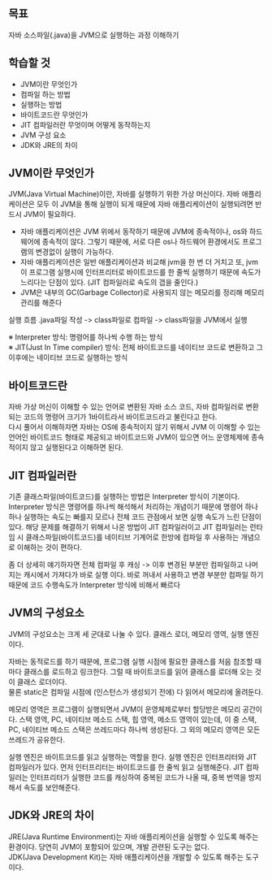 ## 목표
자바 소스파일(.java)을 JVM으로 실행하는 과정 이해하기

## 학습할 것
- JVM이란 무엇인가
- 컴파일 하는 방법
- 실행하는 방법
- 바이트코드란 무엇인가
- JIT 컴파일러란 무엇이며 어떻게 동작하는지
- JVM 구성 요소
- JDK와 JRE의 차이

## JVM이란 무엇인가
JVM(Java Virtual Machine)이란, 자바를 실행하기 위한 가상 머신이다. 자바 애플리케이션은 모두 이 JVM을 통해 실행이 되게 때문에 자바 애플리케이션이 실행되려면 반드시 JVM이 필요하다.  
- 자바 애플리케이션은 JVM 위에서 동작하기 때문에 JVM에 종속적이나, os와 하드웨어에 종속적이 않다. 그렇기 때문에, 서로 다른 os나 하드웨어 환경에서도 프로그램의 변경없이 실행이 가능하다.  
- 자바 애플리케이션은 일반 애플리케이션과 비교해 jvm을 한 번 더 거치고 또, jvm이 프로그램 실행시에 인터프리터로 바이트코드를 한 줄씩 실행하기 때문에 속도가 느리다는 단점이 있다. (JIT 컴파일러로 속도의 갭을 줄인다.)  
- JVM은 내부의 GC(Garbage Collector)로 사용되지 않는 메모리를 정리해 메모리 관리를 해준다

실행 흐름 .java파일 작성 -> class파일로 컴파일 -> class파일을 JVM에서 실행  

※ Interpreter 방식: 명령어를 하나씩 수행 하는 방식  
※ JIT(Just In Time compiler) 방식: 전체 바이트코드를 네이티브 코드로 변환하고 그 이후에는  네이티브 코드로 실행하는 방식

## 바이트코드란
자바 가상 머신이 이해할 수 있는 언어로 변환된 자바 소스 코드, 자바 컴파일러로 변환되는 코드의 명령어 크기가 1바이트라서 바이트코드라고 불린다고 한다.  
다시 풀어서 이해하자면 자바는 OS에 종속적이지 않기 위해서 JVM 이 이해할 수 있는 언어인 바이트코드 형태로 제공되고 바이트코드와 JVM이 있으면 어느 운영체제에 종속적이지 않고 실행된다고 이해하면 된다.

## JIT 컴파일러란
기존 클래스파일(바이트코드)를 실행하는 방법은 Interpreter 방식이 기본이다. Interpreter 방식은 명령어를 하나씩 해석해서 처리하는 개념이기 때문에 명령어 하나하나 실행하는 속도는 빠를지 모르나 전체 코드 관점에서 보면 실행 속도가 느린 단점이 있다. 해당 문제를 해결하기 위해서 나온 방법이 JIT 컴파일러이고
JIT 컴파일러는 런타임 시 클래스파일(바이트코드)를 네이티브 기계어로 한방에 컴파일 후 사용하는 개념으로 이해하는 것이 편하다.  

좀 더 상세히 얘기하자면 전체 컴파일 후 캐싱 -> 이후 변경된 부분만 컴파일하고 나머지는 캐시에서 가져다가 바로 실행 이다. 바로 꺼내서 사용하고 변경 부분만 컴파일 하기 때문에 코드 수행속도가 Interpreter 방식에 비해서 빠르다

## JVM의 구성요소
JVM의 구성요소는 크게 세 군대로 나눌 수 있다. 클래스 로더, 메모리 영역, 실행 엔진이다.  

자바는 동적로드를 하기 때문에, 프로그램 실행 시점에 필요한 클래스를 처음 참조할 때마다 클래스를 로드하고 링크한다. 그럴 때 바이트코드를 읽어 클래스를 로더해 오는 것이 클래스 로더이다.  
물론 static은 컴파일 시점에 (인스턴스가 생성되기 전에) 다 읽어서 메모리에 올려둔다.  

메모리 영역은 프로그램이 실행되면서 JVM이 운영체제로부터 할당받은 메모리 공간이다. 스택 영역, PC, 네이티브 메소드 스택, 힙 영역, 메소드 영역이 있는데, 이 중 스택, PC, 네이티브 메소드 스택은 쓰레드마다 하나씩 생성된다. 그 외의 메모리 영역은 모든 쓰레드가 공유한다.

실행 엔진은 바이트코드를 읽고 실행하는 역할을 한다. 실행 엔진은 인터프리터와 JIT 컴파일러가 있다. 먼저 인터프리터는 바이트코드를 한 줄씩 읽고 실행해준다. JIT 컴파일러는 인터프리터가 실행한 코드를 캐싱하여 중복된 코드가 나올 때, 중복 번역을 방지해서 속도를 보안해준다.

## JDK와 JRE의 차이
JRE(Java Runtime Environment)는 자바 애플리케이션을 실행할 수 있도록 해주는 환경이다. 당연히 JVM이 포함되어 있으며, 개발 관련된 도구는 없다.  
JDK(Java Development Kit)는 자바 애플리케이션을 개발할 수 있도록 해주는 도구이다.




